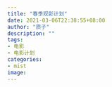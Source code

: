 ```yaml
---
title: "春季观影计划"
date: 2021-03-06T22:38:55+08:00
author: "质子"
description: ""
tags:
- 电影
- 电影计划
categories: 
- mist
image: 
---
```

